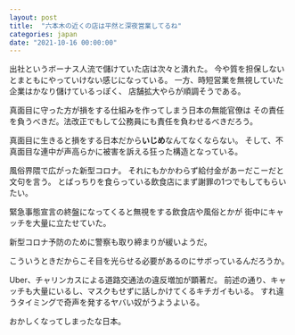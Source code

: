 ```yaml
---
layout: post
title:  "六本木の近くの店は平然と深夜営業してるね"
categories: japan
date: "2021-10-16 00:00:00"
---
```


出社というボーナス人流で儲けていた店は次々と潰れた。
今や質を担保しないとまともにやっていけない感じになっている。
一方、時短営業を無視していた企業はかなり儲けているっぽく、
店舗拡大やらが順調そうである。

真面目に守った方が損をする仕組みを作ってしまう日本の無能官僚は
その責任を負うべきだ。法改正でもして公務員にも責任を負わせるべきだろう。

真面目に生きると損をする日本だから**いじめ**なんてなくならない。
そして、不真面目な連中が声高らかに被害を訴える狂った構造となっている。

風俗界隈で広がった新型コロナ。
それにもかかわらず給付金があーだこーだと文句を言う。
とばっちりを食らっている飲食店にまず謝罪の1つでもしてもらいたい。

緊急事態宣言の終盤になってくると無視をする飲食店や風俗とかが
街中にキャッチを大量に立たせていた。

新型コロナ予防のために警察も取り締まりが緩いようだ。

こういうときだからこそ目を光らせる必要があるのにサボっているんだろうか。

Uber、チャリンカスによる道路交通法の違反増加が顕著だ。
前述の通り、キャッチも大量にいるし、マスクもせずに話しかけてくるキチガイもいる。
すれ違うタイミングで奇声を発するヤバい奴がうようよいる。

おかしくなってしまったな日本。
